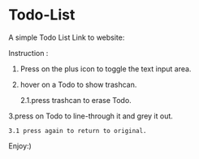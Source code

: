 # Todo-List
A simple Todo List
Link to website:

Instruction :
1. Press on the plus icon to toggle the text input area.

2. hover on a Todo to show trashcan.

   2.1.press trashcan to erase Todo.
  
3.press on Todo to line-through it and grey it out.

    3.1 press again to return to original.

Enjoy:)
 
